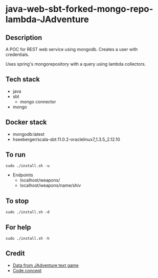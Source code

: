 # java-web-sbt-forked-mongo-repo-lambda-JAdventure

## Description
A POC for REST web service using mongodb.
Creates a user with credentials.

Uses spring's mongorepository
with a query using lambda collectors.

## Tech stack
- java
- sbt
  - mongo connector
- mongo

## Docker stack
- mongodb:latest
- hseeberger/scala-sbt:11.0.2-oraclelinux7_1.3.5_2.12.10

## To run
`sudo ./install.sh -u`
- Endpoints
  - localhost/weapons/
  - localhost/weapons/name/shiv

## To stop
`sudo ./install.sh -d`

## For help
`sudo ./install.sh -h`

## Credit
- [Data from JAdventure text game](https://github.com/Progether/JAdventure.git)
- [Code concept](https://github.com/ragcrix/StudentInformationSystem.git)
